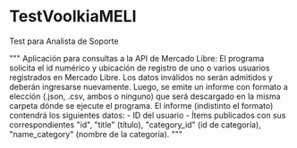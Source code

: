 # TestVoolkiaMELI
Test para Analista de Soporte

"""
    Aplicación para consultas a la API de Mercado Libre:
    El programa solicita el id numérico y ubicación de registro 
    de uno o varios usuarios registrados en Mercado Libre.
    Los datos inválidos no serán admitidos y deberán ingresarse nuevamente.
    Luego, se emite un informe con formato a elección (.json, .csv, ambos 
    o ninguno) que será descargado en la misma carpeta dónde se ejecute el programa.
    El informe (indistinto el formato) contendrá los siguientes datos:
    - ID del usuario
    - Ítems publicados con sus correspondientes "id", "title" (título), 
      "category_id" (id de categoría), "name_category" (nombre de la categoría).
"""
